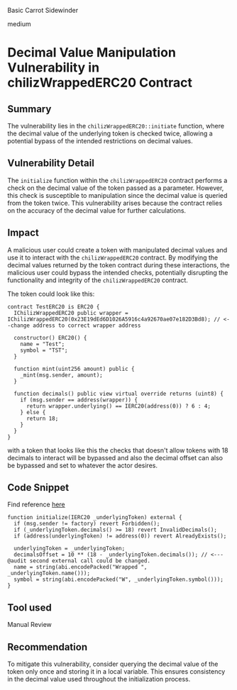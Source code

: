 Basic Carrot Sidewinder

medium

# Decimal Value Manipulation Vulnerability in chilizWrappedERC20 Contract

## Summary

The vulnerability lies in the `chilizWrappedERC20::initiate` function, where the decimal value of the underlying token is checked twice, allowing a potential bypass of the intended restrictions on decimal values.

## Vulnerability Detail

The `initialize` function within the `chilizWrappedERC20` contract performs a check on the decimal value of the token passed as a parameter. However, this check is susceptible to manipulation since the decimal value is queried from the token twice. This vulnerability arises because the contract relies on the accuracy of the decimal value for further calculations.

## Impact

A malicious user could create a token with manipulated decimal values and use it to interact with the `chilizWrappedERC20` contract. By modifying the decimal values returned by the token contract during these interactions, the malicious user could bypass the intended checks, potentially disrupting the functionality and integrity of the `chilizWrappedERC20` contract.

The token could look like this:

```solidity
contract TestERC20 is ERC20 {
  IChilizWrappedERC20 public wrapper = IChilizWrappedERC20(0x23E19dEd6D1026A5916c4a92670ae07e182D3Bd8); // <--change address to correct wrapper address

  constructor() ERC20() {
    name = "Test";
    symbol = "TST";
  }

  function mint(uint256 amount) public {
    _mint(msg.sender, amount);
  }

  function decimals() public view virtual override returns (uint8) {
    if (msg.sender == address(wrapper)) {
      return wrapper.underlying() == IERC20(address(0)) ? 6 : 4;
    } else {
      return 18;
    }
  }
}
```

with a token that looks like this the checks that doesn't allow tokens with 18 decimals to interact will be bypassed and also the decimal offset can also be bypassed and set to whatever the actor desires.

## Code Snippet

Find reference [here](https://github.com/sherlock-audit/2024-02-jala-swap/blob/main/jalaswap-dex-contract/contracts/utils/ChilizWrappedERC20.sol#L18-L27)

```solidity
function initialize(IERC20 _underlyingToken) external {
  if (msg.sender != factory) revert Forbidden();
  if (_underlyingToken.decimals() >= 18) revert InvalidDecimals();
  if (address(underlyingToken) != address(0)) revert AlreadyExists();

  underlyingToken = _underlyingToken;
  decimalsOffset = 10 ** (18 - _underlyingToken.decimals()); // <---@audit second external call could be changed.
  name = string(abi.encodePacked("Wrapped ", _underlyingToken.name()));
  symbol = string(abi.encodePacked("W", _underlyingToken.symbol()));
}
```

## Tool used

Manual Review

## Recommendation

To mitigate this vulnerability, consider querying the decimal value of the token only once and storing it in a local variable. This ensures consistency in the decimal value used throughout the initialization process.
